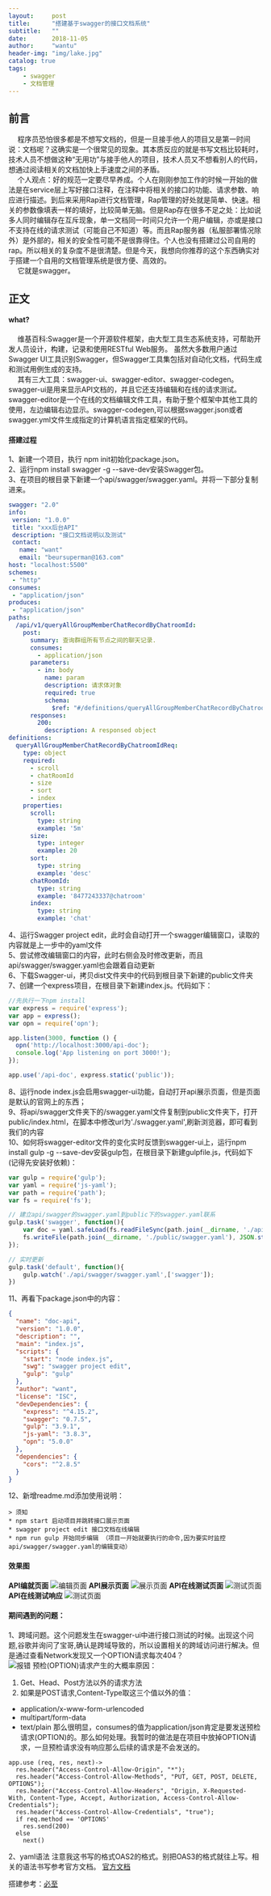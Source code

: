```yaml
---
layout:     post
title:      "搭建基于swagger的接口文档系统"
subtitle:   ""
date:       2018-11-05
author:     "wantu"
header-img: "img/lake.jpg"
catalog: true
tags:
    - swagger
    - 文档管理
---
```

## 前言
&nbsp;&#8195;程序员恐怕很多都是不想写文档的，但是一旦接手他人的项目又是第一时间说：文档呢？这确实是一个很常见的现象。其本质反应的就是书写文档比较耗时，技术人员不想做这种“无用功”与接手他人的项目，技术人员又不想看别人的代码，想通过阅读相关的文档加快上手速度之间的矛盾。<br>
&nbsp;&#8195;个人观点：好的规范一定要尽早养成。个人在刚刚参加工作的时候一开始的做法是在service层上写好接口注释，在注释中将相关的接口的功能、请求参数、响应进行描述。到后来采用Rap进行文档管理，Rap管理的好处就是简单、快速。相关的参数像填表一样的填好，比较简单无脑。但是Rap存在很多不足之处：比如说多人同时编辑存在互斥现象，单一文档同一时间只允许一个用户编辑，亦或是接口不支持在线的请求测试（可能自己不知道）等。而且Rap服务器（私服部署情况除外）是外部的，相关的安全性可能不是很靠得住。个人也没有搭建过公司自用的rap。所以相关的复杂度不是很清楚。但是今天，我想向你推荐的这个东西确实对于搭建一个自用的文档管理系统是很方便、高效的。<br>
&nbsp;&#8195;它就是swagger。

## 正文
#### what?
&nbsp;&#8195;维基百科:Swagger是一个开源软件框架，由大型工具生态系统支持，可帮助开发人员设计，构建，记录和使用RESTful Web服务。 虽然大多数用户通过Swagger UI工具识别Swagger，但Swagger工具集包括对自动化文档，代码生成和测试用例生成的支持。<br>
&nbsp;&#8195;其有三大工具：swagger-ui、swagger-editor、swagger-codegen。swagger-ui是用来显示API文档的，并且它还支持编辑和在线的请求测试。
swagger-editor是一个在线的文档编辑文件工具，有助于整个框架中其他工具的使用，左边编辑右边显示。swagger-codegen,可以根据swagger.json或者swagger.yml文件生成指定的计算机语言指定框架的代码。 

#### 搭建过程
1、新建一个项目，执行 npm init初始化package.json。<br>
2、运行npm install swagger -g --save-dev安装Swagger包。<br>
3、在项目的根目录下新建一个api/swagger/swagger.yaml。并将一下部分复制进来。<br>
```yaml
swagger: "2.0"
info:
 version: "1.0.0"
 title: "xxx后台API"
 description: "接口文档说明以及测试"
 contact:
   name: "want"
   email: "beursuperman@163.com" 
host: "localhost:5500"
schemes:
 - "http"
consumes:
 - "application/json"
produces:
 - "application/json"
paths:
  /api/v1/queryAllGroupMemberChatRecordByChatroomId:
    post:
      summary: 查询群组所有节点之间的聊天记录.
      consumes:
        - application/json
      parameters:
        - in: body
          name: param
          description: 请求体对象
          required: true
          schema:
            $ref: "#/definitions/queryAllGroupMemberChatRecordByChatroomIdReq"
      responses:
        200:
          description: A responsed object      
definitions:
  queryAllGroupMemberChatRecordByChatroomIdReq:
    type: object
    required:
      - scroll
      - chatRoomId
      - size
      - sort
      - index
    properties:
      scroll:
        type: string
        example: '5m'
      size: 
        type: integer
        example: 20
      sort: 
        type: string
        example: 'desc'
      chatRoomId:
        type: string
        example: '8477243337@chatroom'
      index:
        type: string
        example: 'chat'
```
4、运行Swagger project edit，此时会自动打开一个swagger编辑窗口，读取的内容就是上一步中的yaml文件<br>
5、尝试修改编辑窗口的内容，此时右侧会及时修改更新，而且api/swagger/swagger.yaml也会跟着自动更新<br>
6、下载Swagger-ui，拷贝dist文件夹中的代码到根目录下新建的public文件夹<br>
7、创建一个express项目，在根目录下新建index.js。代码如下：
```javascript
//先执行一下npm install
var express = require('express');
var app = express(); 
var opn = require('opn'); 

app.listen(3000, function () { 
  opn('http://localhost:3000/api-doc');
  console.log('App listening on port 3000!');
});

app.use('/api-doc', express.static('public'));
```
8、运行node index.js会启用swagger-ui功能，自动打开api展示页面，但是页面是默认的官网上的东西；<br>
9、将api/swagger文件夹下的/swagger.yaml文件复制到public文件夹下，打开public/index.html，在脚本中修改url为'./swagger.yaml',刷新浏览器，即可看到我们的内容<br>
10、如何将swagger-editor文件的变化实时反馈到swagger-ui上，运行npm install gulp -g --save-dev安装gulp包，在根目录下新建gulpfile.js，代码如下(记得先安装好依赖)：<br>
```javascript
var gulp = require('gulp');
var yaml = require('js-yaml');
var path = require('path');
var fs = require('fs');

// 建立api/swagger的swagger.yaml到public下的swagger.yaml联系
gulp.task('swagger', function(){
    var doc = yaml.safeLoad(fs.readFileSync(path.join(__dirname, './api/swagger/swagger.yaml'))); 
    fs.writeFile(path.join(__dirname, './public/swagger.yaml'), JSON.stringify(doc,null,' '));
});

// 实时更新
gulp.task('default', function(){
    gulp.watch('./api/swagger/swagger.yaml',['swagger']);
})
```
11、再看下package.json中的内容：
```json
{
  "name": "doc-api",
  "version": "1.0.0",
  "description": "",
  "main": "index.js",
  "scripts": {
    "start": "node index.js",
    "swg": "swagger project edit",
    "gulp": "gulp"
  },
  "author": "want",
  "license": "ISC",
  "devDependencies": {
    "express": "^4.15.2",
    "swagger": "0.7.5",
    "gulp": "3.9.1",
    "js-yaml": "3.8.3",
    "opn": "5.0.0"
  },
  "dependencies": {
    "cors": "^2.8.5"
  }
}
```
12、新增readme.md添加使用说明：
```
> 须知
* npm start 启动项目并跳转接口展示页面 
* swagger project edit 接口文档在线编辑
* npm run gulp 开始同步编辑 （项目一开始就要执行的命令,因为要实时监控api/swagger/swagger.yaml的编辑变动）
```
#### 效果图
**API编就页面**
![编辑页面](/img/swagger-editor.jpg)
**API展示页面**
![展示页面](/img/swagger-ui.jpg)
**API在线测试页面**
![测试页面](/img/swagger-test.jpg)
**API在线测试响应**
![测试页面](/img/swagger-result.jpg)

#### 期间遇到的问题：
1、跨域问题。这个问题发生在swagger-ui中进行接口测试的时候。出现这个问题,谷歌并询问了宝哥,确认是跨域导致的，所以设置相关的跨域访问进行解决。但是通过查看Network发现又一个OPTION请求每次404？<br>
![报错](/img/cors.jpg)
预检(OPTION)请求产生的大概率原因：<br>
1. Get、Head、Post方法以外的请求方法
2. 如果是POST请求,Content-Type取这三个值以外的值：
* application/x-www-form-urlencoded
* multipart/form-data
* text/plain
那么很明显，consumes的值为application/json肯定是要发送预检请求(OPTION)的。那么如何处理。我暂时的做法是在项目中放掉OPTION请求，一旦预检请求没有响应那么后续的请求是不会发送的。
```
app.use (req, res, next)->
  res.header("Access-Control-Allow-Origin", "*");
  res.header("Access-Control-Allow-Methods", "PUT, GET, POST, DELETE, OPTIONS");
  res.header("Access-Control-Allow-Headers", "Origin, X-Requested-With, Content-Type, Accept, Authorization, Access-Control-Allow-Credentials");
  res.header("Access-Control-Allow-Credentials", "true");
  if req.method == 'OPTIONS'
    res.send(200)
  else 
    next()
```

2、yaml语法
注意我这书写的格式OAS2的格式。别把OAS3的格式就往上写。相关的语法书写参考官方文档。
[官方文档](https://swagger.io/docs/specification/describing-request-body/) 


搭建参考：[必至](https://zhuanlan.zhihu.com/p/26741562) 